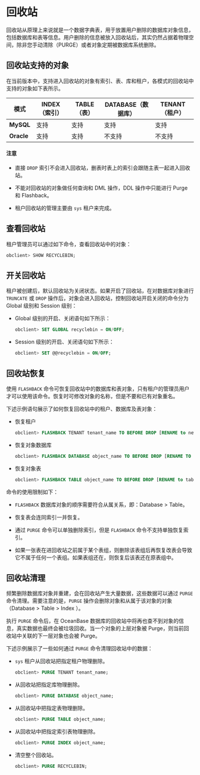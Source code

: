 # 回收站

回收站从原理上来说就是一个数据字典表，用于放置用户删除的数据库对象信息，包括数据库和表等信息。用户删除的信息被放入回收站后，其实仍然占据着物理空间，除非您手动清除（PURGE）或者对象定期被数据库系统删除。

## 回收站支持的对象

在当前版本中，支持进入回收站的对象有索引、表、库和租户，各模式的回收站中支持的对象如下表所示。

|     模式     | INDEX（索引） | TABLE（表）   | DATABASE（数据库） | TENANT（租户） |
|------------|---------------|--------------|-------------------|----------------|
| **MySQL**  | 支持             | 支持            | 支持                 | 支持              |
| **Oracle** | 支持             | 支持            | 不支持                | 不支持              |

  <main id="notice" type='notice'>
    <h4>注意</h4>
    <ul>
    <li>
    <p>直接 <code>DROP</code> 索引不会进入回收站，删表时表上的索引会跟随主表一起进入回收站。</p>
    </li>
    <li>
    <p>不能对回收站的对象做任何查询和 DML 操作，DDL 操作中只能进行 Purge 和 Flashback。</p>
    </li>
    <li>
    <p>租户回收站的管理主要由 <code>sys</code> 租户来完成。</p>
    </li>
    </ul>
  </main>

## 查看回收站

租户管理员可以通过如下命令，查看回收站中的对象：

```sql
obclient> SHOW RECYCLEBIN;
```

## 开关回收站

租户被创建后，默认回收站为关闭状态。如果开启了回收站，在对数据库对象进行 `TRUNCATE` 或 `DROP` 操作后，对象会进入回收站，控制回收站开启关闭的命令分为 Global 级别和 Session 级别：

* Global 级别的开启、关闭语句如下所示：

  ```sql
  obclient> SET GLOBAL recyclebin = ON/OFF;
  ```

* Session 级别的开启、关闭语句如下所示：

  ```sql
  obclient> SET @@recyclebin = ON/OFF;
  ```

## 回收站恢复

使用 `FLASHBACK` 命令可恢复回收站中的数据库和表对象，只有租户的管理员用户才可以使用该命令。恢复时可修改对象的名称，但是不要和已有对象重名。

下述示例语句展示了如何恢复回收站中的租户、数据库及表对象：

* 恢复租户

  ```sql
  obclient> FLASHBACK TENANT tenant_name TO BEFORE DROP [RENAME to new_tenant_name];
  ```

* 恢复对象数据库

  ```sql
  obclient> FLASHBACK DATABASE object_name TO BEFORE DROP [RENAME TO database_name];
  ```

* 恢复对象表

  ```sql
  obclient> FLASHBACK TABLE object_name TO BEFORE DROP [RENAME to table_name];
  ```

命令的使用限制如下：

* `FLASHBACK` 数据库对象的顺序需要符合从属关系，即：Database \> Table。

* 恢复表会连同索引一并恢复。

* 通过 `PURGE` 命令可以单独删除索引，但是 `FLASHBACK` 命令不支持单独恢复索引。

* 如果一张表在进回收站之前属于某个表组，则删除该表组后再恢复改表会导致它不属于任何一个表组。如果表组还在，则恢复后该表还在原表组中。

## 回收站清理

频繁删除数据库对象并重建，会在回收站产生大量数据，这些数据可以通过 `PURGE` 命令清理。需要注意的是，`PURGE` 操作会删除对象和从属于该对象的对象（Database \> Table \> Index ）。

执行 `PURGE` 命令后，在 OceanBase 数据库的回收站中将再也查不到对象的信息，真实数据也最终会被垃圾回收。当一个对象的上层对象被 Purge，则当前回收站中关联的下一层对象也会被 Purge。

下述示例展示了一些如何通过 `PURGE` 命令清理回收站中的数据：

* `sys` 租户从回收站把指定租户物理删除。

  ```sql
  obclient> PURGE TENANT tenant_name;
  ```

* 从回收站把指定库物理删除。

  ```sql
  obclient> PURGE DATABASE object_name;
  ```

* 从回收站中把指定表物理删除。

  ```sql
  obclient> PURGE TABLE object_name;
  ```

* 从回收站中把指定索引表物理删除。

  ```sql
  obclient> PURGE INDEX object_name;
  ```

* 清空整个回收站。

  ```sql
  obclient> PURGE RECYCLEBIN;
  ```
